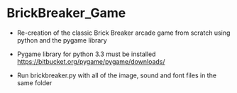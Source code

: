 # BrickBreaker_Game
- Re-creation of the classic Brick Breaker arcade game from scratch using python and the pygame library

- Pygame library for python 3.3 must be installed https://bitbucket.org/pygame/pygame/downloads/

- Run brickbreaker.py with all of the image, sound and font files in the same folder
